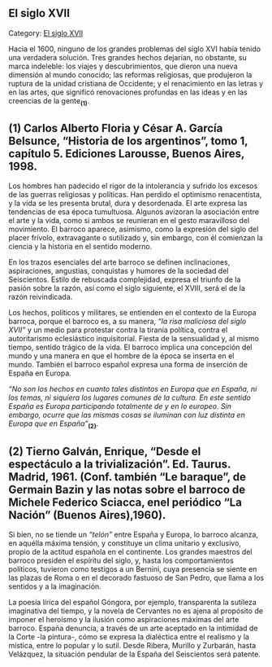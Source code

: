## El siglo XVII

Category: [El siglo XVII](http://descubrircorrientes.com.ar/2012/index.php/589-historia-desde-el-origen-hasta-1814/corrientes-en-el-siglo-xvii-periodo-1600-1750/el-siglo-xvii)

Hacia el 1600, ninguno de los grandes problemas del siglo XVI había tenido una verdadera solución. Tres grandes hechos dejarían, no obstante, su marca indeleble: los viajes y descubrimientos, que dieron una nueva dimensión al mundo conocido; las reformas religiosas, que produjeron la ruptura de la unidad cristiana de Occidente; y el renacimiento en las letras y en las artes, que significó renovaciones profundas en las ideas y en las creencias de la gente<sub><strong>(1)</strong></sub>.

## **(1) Carlos Alberto Floria y César A. García Belsunce, “Historia de los argentinos”, tomo 1, capítulo 5. Ediciones Larousse, Buenos Aires, 1998.**

Los hombres han padecido el rigor de la intolerancia y sufrido los excesos de las guerras religiosas y políticas. Han perdido el optimismo renacentista, y la vida se les presenta brutal, dura y desordenada. El arte expresa las tendencias de esa época tumultuosa. Algunos avizoran la asociación entre el arte y la vida, como si ambos se reunieran en el gesto maravilloso del movimiento. El barroco aparece, asimismo, como la expresión del siglo del placer frívolo, extravagante o sutilizado y, sin embargo, con él comienzan la ciencia y la historia en el sentido moderno.

En los trazos esenciales del arte barroco se definen inclinaciones, aspiraciones, angustias, conquistas y humores de la sociedad del Seiscientos. Estilo de rebuscada complejidad, expresa el triunfo de la pasión sobre la razón, así como el siglo siguiente, el XVIII, será el de la razón reivindicada.

Los hechos, políticos y militares, se entienden en el contexto de la Europa barroca, porque el barroco es, a su manera, _“_la risa maliciosa del siglo XVII_”_ y un medio para protestar contra la tiranía política, contra el autoritarismo eclesiástico inquisitorial. Fiesta de la sensualidad y, al mismo tiempo, sentido trágico de la vida. El barroco implica una concepción del mundo y una manera en que el hombre de la época se inserta en el mundo. También el barroco español expresa una forma de inserción de España en Europa.

_“_No son los hechos en cuanto tales distintos en Europa que en España, ni los temas, ni siquiera los lugares comunes de la cultura. En este sentido España es Europa participando totalmente de y en lo europeo. Sin embargo, ocurre que las mismas cosas se iluminan con luz distinta en Europa que en España_”_<sub><strong>(2)</strong></sub>.

## **(2) Tierno Galván, Enrique, “Desde el espectáculo a la trivialización”. Ed. Taurus. Madrid, 1961. (Conf. también “Le baraque”, de Germain Bazin y las notas sobre el barroco de Michele Federico Sciacca, enel periódico “La Nación” (Buenos Aires),1960).**

Si bien, no se tiende un _“_telón_”_ entre España y Europa, lo barroco alcanza, en aquélla máxima tensión, y constituye un clima unitario y exclusivo, propio de la actitud española en el continente. Los grandes maestros del barroco presiden el espíritu del siglo, y, hasta los comportamientos políticos, tuvieron como testigos a un Bernini, cuya presencia se siente en las plazas de Roma o en el decorado fastuoso de San Pedro, que llama a los sentidos y a la imaginación.

La poesía lírica del español Góngora, por ejemplo, transparenta la sutileza imaginativa del tiempo, y la novela de Cervantes no es ajena al propósito de imponer el heroísmo y la ilusión como aspiraciones máximas del arte barroco. España denuncia, a través de un arte aceptado en la intimidad de la Corte -la pintura-, cómo se expresa la dialéctica entre el realismo y la mística, entre lo popular y lo sutil. Desde Ribera, Murillo y Zurbarán, hasta Velázquez, la situación pendular de la España del Seiscientos será patente.